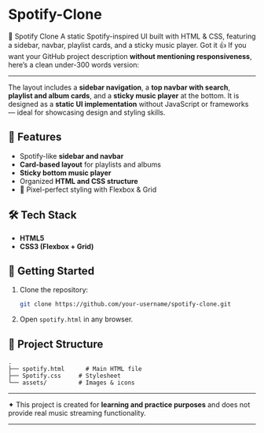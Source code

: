 # Spotify-Clone
🎵 Spotify Clone  A static Spotify-inspired UI built with HTML &amp; CSS, featuring a sidebar, navbar, playlist cards, and a sticky music player.
Got it 👍 If you want your GitHub project description **without mentioning responsiveness**, here’s a clean under-300 words version:

---
The layout includes a **sidebar navigation**, a **top navbar with search**, **playlist and album cards**, and a **sticky music player** at the bottom. It is designed as a **static UI implementation** without JavaScript or frameworks — ideal for showcasing design and styling skills.

## 🚀 Features

* Spotify-like **sidebar and navbar**
* **Card-based layout** for playlists and albums
* **Sticky bottom music player**
* Organized **HTML and CSS structure**
* 🎨 Pixel-perfect styling with Flexbox & Grid

## 🛠️ Tech Stack

* **HTML5**
* **CSS3 (Flexbox + Grid)**

## 📌 Getting Started

1. Clone the repository:

   ```bash
   git clone https://github.com/your-username/spotify-clone.git
   ```
2. Open `spotify.html` in any browser.

## 📂 Project Structure

```
.
├── spotify.html      # Main HTML file
├── Spotify.css     # Stylesheet
└── assets/         # Images & icons
```

---

✦ This project is created for **learning and practice purposes** and does not provide real music streaming functionality.

---

